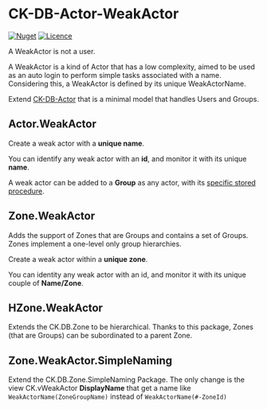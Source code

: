 # CK-DB-Actor-WeakActor

[![Nuget](https://img.shields.io/nuget/vpre/CK.DB.Actor.WeakActor.svg)](https://www.nuget.org/packages/CK.DB.Actor.WeakActor/)
[![Licence](https://img.shields.io/github/license/Invenietis/CK-DB-Actor-WeakActor.svg)](https://github.com/Invenietis/CK-DB-Actor-WeakActor/blob/develop/LICENSE)

A WeakActor is not a user.

A WeakActor is a kind of Actor that has a low complexity, aimed to be used as an auto login to perform simple tasks associated with a name.
Considering this, a WeakActor is defined by its unique WeakActorName.

Extend [CK-DB-Actor](https://github.com/Invenietis/CK-DB/tree/develop/CK.DB.Actor) that is a minimal model that handles Users and Groups.

## Actor.WeakActor

Create a weak actor with a **unique name**.

You can identify any weak actor with an **id**, and monitor it with its unique **name**.

A weak actor can be added to a **Group** as any actor, with its [specific stored procedure](CK.DB.Actor.WeakActor/Res/sGroupWeakActorAdd.sql).

## Zone.WeakActor

Adds the support of Zones that are Groups and contains a set of Groups. Zones implement a
one-level only group hierarchies.

Create a weak actor within a **unique zone**.

You can identity any weak actor with an id, and monitor it with its unique couple of **Name/Zone**.

## HZone.WeakActor

Extends the CK.DB.Zone to be hierarchical. Thanks to this package, Zones (that are Groups) can be
subordinated to a parent Zone.

## Zone.WeakActor.SimpleNaming

Extend the CK.DB.Zone.SimpleNaming Package. The only change is the view CK.vWeakActor **DisplayName** that get a name like `WeakActorName(ZoneGroupName)` instead of `WeakActorName(#-ZoneId)`
